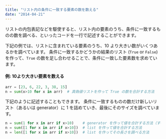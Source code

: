 ```yaml
---
title: "リスト内の条件に一致する要素の数を数える"
date: "2014-04-21"
---
```


リストの内包表記などを駆使すると、リスト内の要素のうち、条件に一致するものの数を調べる、といったコードを一行で記述することができます。

下記の例では、リストに含まれている要素のうち、10 より大きい数がいくつあるかを調べています。
条件に一致するかどうかの結果のリスト (`True` or `False`) を作って、`True` の数を足し合わせることで、条件に一致した要素数を求めています。

#### 例: 10より大きい要素を数える

```python
arr = [23, 6, 22, 3, 38, 15]
n = sum(x>10 for x in arr)  # 真偽値リストを作って True の数を合計する方法
```

下記のように記述することもできます。
条件に一致するものの数だけ新しいリスト（あるいは generator）に 1 を詰めていき、最後にそのサイズを調べています。

```python
n = sum(1 for x in arr if x>10)    # generator を作って値を合計する方法（すべての要素が１なので合計＝要素数）
n = sum([1 for x in arr if x>10])  # list を作って値を合計する方法
n = len([1 for x in arr if x>10])  # list を作ってその長さを調べる方法
```

